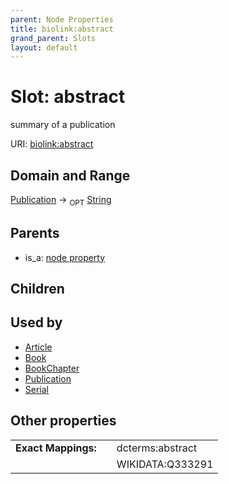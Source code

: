 ```yaml
---
parent: Node Properties
title: biolink:abstract
grand_parent: Slots
layout: default
---
```


# Slot: abstract


summary of a publication

URI: [biolink:abstract](https://w3id.org/biolink/vocab/abstract)

## Domain and Range

[Publication](Publication.md) ->  <sub>OPT</sub> [String](types/String.md)

## Parents

 *  is_a: [node property](node_property.md)

## Children


## Used by

 * [Article](Article.md)
 * [Book](Book.md)
 * [BookChapter](BookChapter.md)
 * [Publication](Publication.md)
 * [Serial](Serial.md)

## Other properties

|  |  |  |
| --- | --- | --- |
| **Exact Mappings:** | | dcterms:abstract |
|  | | WIKIDATA:Q333291 |

